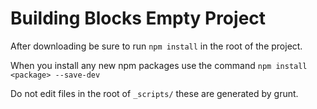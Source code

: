 Building Blocks Empty Project
=========
After downloading be sure to run `npm install` in the root of the project.

When you install any new npm packages use the command 
`npm install <package> --save-dev`

Do not edit files in the root of `_scripts/` these are generated by grunt. 